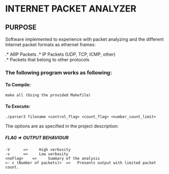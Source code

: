 INTERNET PACKET ANALYZER 
========================
PURPOSE
-------
Software implemented to experience with packet analyzing and the different Internet packet formats as ethernet frames:

.* ARP Packets
.* IP Packets (UDP, TCP, ICMP, other)  
.* Packets that belong to other protocols

### The following program works as following:

  #### To Compile:
    make all (Using the provided Makefile)
    
  #### To Execute:
    ./parser3 filename <control_flag> <count_flag> <number_count_limit>

  The options are as specified in the project description:

   ##### FLAG     =>     OUTPUT BEHAVIOUR
    -V      =>     High verbosity
    -v      =>     Low verbosity
    <noFlag>    =>     Summary of the analysis
    <- c (Number of packets)>  =>   Presents output with limited packet count.
